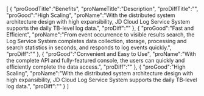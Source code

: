 [
	{
		"proGoodTitle":"Benefits",
		"proNameTitle":"Description",
		"proDiffTitle":"",
		"proGood":"High Scaling",
		"proName":"With the distributed system architecture design with high expansibility, JD Cloud Log Service System supports the daily TB-level log data.",
		"proDiff":""
	},
	{
		"proGood":"Fast and Efficient",
		"proName":"From event occurrence to visible results search, the Log Service System completes data collection, storage, processing and search statistics in seconds, and responds to log events quickly.",
		"proDiff":""
	},
	{
		"proGood":"Convenient and Easy to Use",
		"proName":"With the complete API and fully-featured console, the users can quickly and efficiently complete the data access.",
		"proDiff":""
	},
	{
		"proGood":"High Scaling",
		"proName":"With the distributed system architecture design with high expansibility, JD Cloud Log Service System supports the daily TB-level log data.",
		"proDiff":""
	}
]